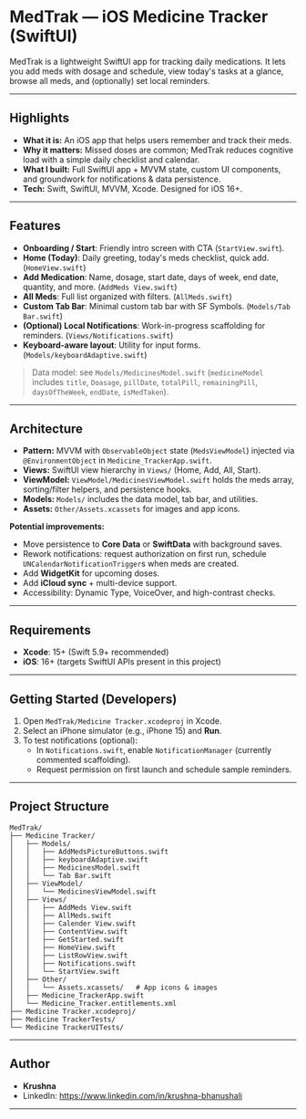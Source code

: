 # MedTrak — iOS Medicine Tracker (SwiftUI)

MedTrak is a lightweight SwiftUI app for tracking daily medications. It lets you add meds with dosage and schedule, view today's tasks at a glance, browse all meds, and (optionally) set local reminders.

---

## Highlights

- **What it is:** An iOS app that helps users remember and track their meds.
- **Why it matters:** Missed doses are common; MedTrak reduces cognitive load with a simple daily checklist and calendar.
- **What I built:** Full SwiftUI app + MVVM state, custom UI components, and groundwork for notifications & data persistence.
- **Tech:** Swift, SwiftUI, MVVM, Xcode. Designed for iOS 16+.

---

## Features

- **Onboarding / Start**: Friendly intro screen with CTA (`StartView.swift`).
- **Home (Today)**: Daily greeting, today's meds checklist, quick add. (`HomeView.swift`)
- **Add Medication**: Name, dosage, start date, days of week, end date, quantity, and more. (`AddMeds View.swift`)
- **All Meds**: Full list organized with filters. (`AllMeds.swift`)
- **Custom Tab Bar**: Minimal custom tab bar with SF Symbols. (`Models/Tab Bar.swift`)
- **(Optional) Local Notifications**: Work-in-progress scaffolding for reminders. (`Views/Notifications.swift`)
- **Keyboard-aware layout**: Utility for input forms. (`Models/keyboardAdaptive.swift`)

> Data model: see `Models/MedicinesModel.swift` (`medicineModel` includes `title`, `Doasage`, `pillDate`, `totalPill`, `remainingPill`, `daysOfTheWeek`, `endDate`, `isMedTaken`).

---

## Architecture

- **Pattern:** MVVM with `ObservableObject` state (`MedsViewModel`) injected via `@EnvironmentObject` in `Medicine_TrackerApp.swift`.
- **Views:** SwiftUI view hierarchy in `Views/` (Home, Add, All, Start).
- **ViewModel:** `ViewModel/MedicinesViewModel.swift` holds the meds array, sorting/filter helpers, and persistence hooks.
- **Models:** `Models/` includes the data model, tab bar, and utilities.
- **Assets:** `Other/Assets.xcassets` for images and app icons.

**Potential improvements:**

- Move persistence to **Core Data** or **SwiftData** with background saves.
- Rework notifications: request authorization on first run, schedule `UNCalendarNotificationTrigger`s when meds are created.
- Add **WidgetKit** for upcoming doses.
- Add **iCloud sync** + multi-device support.
- Accessibility: Dynamic Type, VoiceOver, and high-contrast checks.

---

## Requirements

- **Xcode**: 15+ (Swift 5.9+ recommended)
- **iOS**: 16+ (targets SwiftUI APIs present in this project)

---

## Getting Started (Developers)

1. Open `MedTrak/Medicine Tracker.xcodeproj` in Xcode.
2. Select an iPhone simulator (e.g., iPhone 15) and **Run**.
3. To test notifications (optional):
   - In `Notifications.swift`, enable `NotificationManager` (currently commented scaffolding).
   - Request permission on first launch and schedule sample reminders.

---

## Project Structure

```
MedTrak/
├── Medicine Tracker/
│   ├── Models/
│   │   ├── AddMedsPictureButtons.swift
│   │   ├── keyboardAdaptive.swift
│   │   ├── MedicinesModel.swift
│   │   └── Tab Bar.swift
│   ├── ViewModel/
│   │   └── MedicinesViewModel.swift
│   ├── Views/
│   │   ├── AddMeds View.swift
│   │   ├── AllMeds.swift
│   │   ├── Calender View.swift
│   │   ├── ContentView.swift
│   │   ├── GetStarted.swift
│   │   ├── HomeView.swift
│   │   ├── ListRowView.swift
│   │   ├── Notifications.swift
│   │   └── StartView.swift
│   ├── Other/
│   │   └── Assets.xcassets/   # App icons & images
│   ├── Medicine_TrackerApp.swift
│   └── Medicine_Tracker.entitlements.xml
├── Medicine Tracker.xcodeproj/
├── Medicine TrackerTests/
└── Medicine TrackerUITests/
```

---

## Author

- **Krushna**
- LinkedIn: https://www.linkedin.com/in/krushna-bhanushali

---
